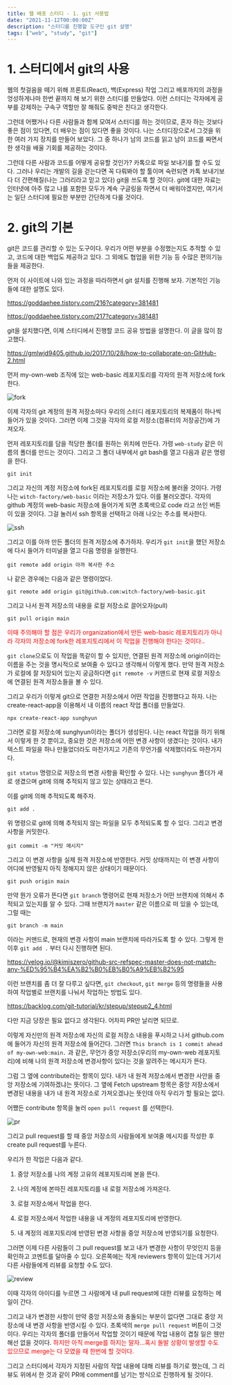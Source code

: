 ```yaml
---
title: 웹 배포 스터디 - 1. git 사용법
date: "2021-11-12T00:00:00Z"
description: "스터디를 진행할 도구인 git 설명"
tags: ["web", "study", "git"]
---
```


# 1. 스터디에서 git의 사용

웹의 첫걸음을 떼기 위해 프론트(React), 백(Express) 작업 그리고 배포까지의 과정을 엉성하게나마 한번 끝까지 해 보기 위한 스터디를 만들었다. 이런 스터디는 각자에게 공부를 강제하는 구속구 역할만 잘 해줘도 중박은 친다고 생각한다.

그런데 어쨌거나 다른 사람들과 함께 모여서 스터디를 하는 것이므로, 혼자 하는 것보다 좋은 점이 있다면, 더 배우는 점이 있다면 좋을 것이다. 나는 스터디장으로서 그것을 위한 여러 가지 장치를 만들어 보았다. 그 중 하나가 남의 코드를 읽고 남이 코드를 짜면서 한 생각을 배울 기회를 제공하는 것이다.

그런데 다른 사람과 코드를 어떻게 공유할 것인가? 카톡으로 파일 보내기를 할 수도 있다. 그러나 우리는 개발의 길을 걷는다면 꼭 다뤄봐야 할 툴이며 숙련되면 카톡 보내기보다 더 간편해질(나는 그러리라고 믿고 있다) git을 쓰도록 할 것이다. git에 대한 자료는 인터넷에 아주 많고 나를 포함한 모두가 계속 구글링을 하면서 더 배워야겠지만, 여기서는 일단 스터디에 필요한 부분만 간단하게 다룰 것이다.

# 2. git의 기본

git은 코드를 관리할 수 있는 도구이다. 우리가 어떤 부분을 수정했는지도 추적할 수 있고, 코드에 대한 백업도 제공하고 있다. 그 외에도 협업을 위한 기능 등 수많은 편의기능들을 제공한다. 

먼저 이 사이트에 나와 있는 과정을 따라하면서 git 설치를 진행해 보자. 기본적인 기능들에 대한 설명도 있다.

https://goddaehee.tistory.com/216?category=381481

https://goddaehee.tistory.com/217?category=381481

git을 설치했다면, 이제 스터디에서 진행할 코드 공유 방법을 설명한다. 이 글을 많이 참고했다.

https://gmlwjd9405.github.io/2017/10/28/how-to-collaborate-on-GitHub-2.html

먼저 my-own-web 조직에 있는 web-basic 레포지토리를 각자의 원격 저장소에 fork한다. 

![fork](./fork.png)

이제 각자의 git 계정의 원격 저장소마다 우리의 스터디 레포지토리의 복제품이 하나씩 들어가 있을 것이다. 그러면 이제 그것을 각자의 로컬 저장소(컴퓨터의 저장공간)에 가져오자.

먼저 레포지토리를 담을 적당한 폴더를 원하는 위치에 만든다. 가령 `web-study` 같은 이름의 폴더를 만드는 것이다. 그리고 그 폴더 내부에서 git bash를 열고 다음과 같은 명령을 한다.

```
git init
```

그리고 자신의 계정 저장소에 fork된 레포지토리를 로컬 저장소에 불러올 것이다. 가령 나는 `witch-factory/web-basic` 이라는 저장소가 있다. 이를 불러오겠다. 각자의 github 계정의 web-basic 저장소에 들어가게 되면 초록색으로 code 라고 쓰인 버튼이 있을 것이다. 그걸 눌러서 ssh 항목을 선택하고 아래 나오는 주소를 복사한다.

![ssh](./ssh.png)

그리고 이를 아까 만든 폴더의 원격 저장소에 추가하자. 우리가 `git init`을 했던 저장소에 다시 들어가 터미널을 열고 다음 명령을 실행한다.

```
git remote add origin 아까 복사한 주소
```

나 같은 경우에는 다음과 같은 명령이었다.

```
git remote add origin git@github.com:witch-factory/web-basic.git
```

그리고 나서 원격 저장소의 내용을 로컬 저장소로 끌어오자(pull)

```
git pull origin main
```



<span style="color:red">이때 주의해야 할 점은 우리가 organization에서 만든 web-basic 레포지토리가 아니라 각자의 저장소에 fork한 레포지토리에서 이 작업을 진행해야 한다는 것이다.</span>.

`git clone`으로도 이 작업을 똑같이 할 수 있지만, 연결된 원격 저장소에 origin이라는 이름을 주는 것을 명시적으로 보여줄 수 있다고 생각해서 이렇게 했다. 만약 원격 저장소가 로컬에 잘 저장되어 있는지 궁금하다면 `git remote -v` 커맨드로 현재 로컬 저장소에 연결된 원격 저장소들을 볼 수 있다.

그리고 우리가 이렇게 git으로 연결한 저장소에서 어떤 작업을 진행했다고 하자. 나는 create-react-app을 이용해서 내 이름의 react 작업 폴더를 만들었다.

```
npx create-react-app sunghyun
```

그러면 로컬 저장소에 sunghyun이라는 폴더가 생성된다. 나는 react 작업을 하기 위해서 이렇게 한 것 뿐이고, 중요한 것은 저장소에 어떤 변경 사항이 생겼다는 것이다. 내가 텍스트 파일을 하나 만들었더라도 마찬가지고 기존의 무언가를 삭제했더라도 마찬가지다.

`git status` 명령으로 저장소의 변경 사항을 확인할 수 있다. 나는 `sunghyun` 폴더가 새로 생겼으며 git에 의해 추적되지 않고 있는 상태라고 뜬다.

이를 git에 의해 추적되도록 해주자.

```
git add .
```

위 명령으로 git에 의해 추적되지 않는 파일을 모두 추적되도록 할 수 있다. 그리고 변경 사항을 커밋한다.

```
git commit -m "커밋 메시지"
```

그리고 이 변경 사항을 실제 원격 저장소에 반영한다. 커밋 상태까지는 이 변경 사항이 어디에 반영될지 아직 정해지지 않은 상태이기 때문이다.

```
git push origin main
```

만약 뭔가 오류가 뜬다면 `git branch` 명령어로 현재 저장소가 어떤 브랜치에 의해서 추적되고 있는지를 알 수 있다. 그때 브랜치가 `master` 같은 이름으로 떠 있을 수 있는데, 그럴 때는 

```
git branch -m main
```

이라는 커맨드로, 현재의 변경 사항이 main 브랜치에 따라가도록 할 수 있다. 그렇게 한 이후 `git add .` 부터 다시 진행하면 된다.

https://velog.io/@kimiszero/github-src-refspec-master-does-not-match-any-%ED%95%B4%EA%B2%B0%EB%B0%A9%EB%B2%95

이런 브랜치를 좀 더 잘 다루고 싶다면, `git checkout`, `git merge` 등의 명령들을 사용하여 작업별로 브랜치를 나눠서 작업하는 방법도 있다.

https://backlog.com/git-tutorial/kr/stepup/stepup2_4.html

다만 지금 당장은 필요 없다고 생각된다. 어차피 PR만 날리면 되므로.

이렇게 자신만의 원격 저장소에 자신의 로컬 저장소 내용을 푸시하고 나서 github.com에 들어가 자신의 원격 저장소에 들어간다. 그러면 `This branch is 1 commit ahead of my-own-web:main.` 과 같은, 무언가 중앙 저장소(우리의 my-own-web 레포지토리)에 비해 나의 원격 저장소에 변경사항이 있다는 것을 알려주는 메시지가 뜬다. 

그럼 그 옆에 contribute라는 항목이 있다. 내가 내 원격 저장소에서 변경한 사안을 중앙 저장소에 기여하겠냐는 뜻이다. 그 옆에 Fetch upstream 항목은 중앙 저장소에서 변경된 내용을 내가 내 원격 저장소로 가져오겠냐는 뜻인데 아직 우리가 할 필요는 없다.

어쨌든 contribute 항목을 눌러 `open pull request` 를 선택한다.

![pr](./pr.png)

그리고 pull request를 할 때 중앙 저장소의 사람들에게 보여줄 메시지를 작성한 후 create pull request를 누른다. 

우리가 한 작업은 다음과 같다.

1. 중앙 저장소를 나의 계정 고유의 레포지토리에 본을 뜬다.

2. 나의 계정에 본따진 레포지토리를 내 로컬 저장소에 가져온다.

3. 로컬 저장소에서 작업을 한다.

4. 로컬 저장소에서 작업한 내용을 내 계정의 레포지토리에 반영한다.

5. 내 계정의 레포지토리에 반영된 변경 사항을 중앙 저장소에 반영되기를 요청한다.

   

그러면 이제 다른 사람들이 그 pull request를 보고 내가 변경한 사항이 무엇인지 등을 확인하고 코멘트를 달아줄 수 있다. 오른쪽에는 작게 reviewers 항목이 있는데 거기서 다른 사람들에게 리뷰를 요청할 수도 있다.

![review](./review.png)

이때 각자의 아이디를 누르면 그 사람에게 내 pull request에 대한 리뷰를 요청하는 메일이 간다.

그리고 내가 변경한 사항이 만약 중앙 저장소와 충돌되는 부분이 없다면 그대로 중앙 저장소에 내 변경 사항을 반영시킬 수 있다. 초록색의 `merge pull request` 버튼이 그것이다. 우리는 각자의 폴더를 만들어서 작업할 것이기 때문에 작업 내용이 겹칠 일은 웬만해선 없을 것이다. <span style="color:red">하지만 아직 merge를 하지는 말자...혹시 돌발 상황이 발생할 수도 있으므로 merge는 다 모였을 때 한번에 할 것이다.</span>

그리고 스터디에서 각자가 지정된 사람의 작업 내용에 대해 리뷰를 하기로 했는데, 그 리뷰도 위에서 한 것과 같이 PR에 comment를 남기는 방식으로 진행하게 될 것이다.

